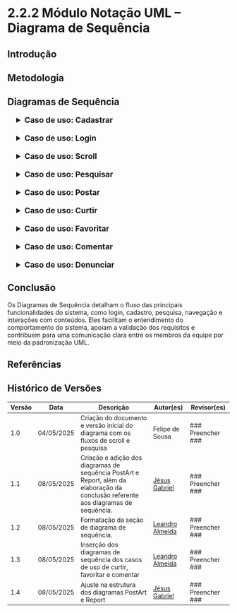 # 2.2.2 Módulo Notação UML – Diagrama de Sequência

## Introdução

## Metodologia

## Diagramas de Sequência

<div style="margin-left: 20px;">
<details style="margin-bottom: 20px;">
  <summary style="font-size: 1.1rem;"><strong>Caso de uso: Cadastrar</strong></summary>
  <font size="2"><p style="text-align: center">Figura 1: Diagrama de Sequência - Cadastrar</p></font>
  <div style="text-align: center">

![sd-cadastrar]()

  </div>
  <font size="2"><p style="text-align: center">Autores: Marllon Fausto, 2025.</p></font>
</details>

<details style="margin-bottom: 20px;">
  <summary style="font-size: 1.1rem;"><strong>Caso de uso: Login</strong></summary>
  <font size="2"><p style="text-align: center">Figura 1: Diagrama de Sequência - Login</p></font>
  <div style="text-align: center">

![sd-login]()

  </div>
  <font size="2"><p style="text-align: center">Autores: Marllon Fausto, 2025.</p></font>
</details>

<details style="margin-bottom: 20px;">
  <summary style="font-size: 1.1rem;"><strong>Caso de uso: Scroll</strong></summary>
  <font size="2"><p style="text-align: center">Figura 2: Diagrama de Sequência - Scroll</p></font>
  <div style="text-align: center">

![sd-scroll]()

  </div>
  <font size="2"><p style="text-align: center">Autores: Marllon Fausto, 2025.</p></font>
</details>

<details style="margin-bottom: 20px;">
  <summary style="font-size: 1.1rem;"><strong>Caso de uso: Pesquisar</strong></summary>
  <font size="2"><p style="text-align: center">Figura 3: Diagrama de Sequência - Pesquisar</p></font>
  <div style="text-align: center">

![sd-pesquisar]()

  </div>
  <font size="2"><p style="text-align: center">Autores: Marllon Fausto, 2025.</p></font>
</details>

<details style="margin-bottom: 20px;">
  <summary style="font-size: 1.1rem;"><strong>Caso de uso: Postar</strong></summary>
  <font size="2"><p style="text-align: center">Figura 4: Diagrama de Sequência - Postar</p></font>
  <div style="text-align: center">

![sd-postar](./assets/images/DiagramaPostArt.png)

  </div>
  <font size="2"><p style="text-align: center">Autor: Jésus Gabriel, 2025.</p></font>
</details>

<details style="margin-bottom: 20px;">
  <summary style="font-size: 1.1rem;"><strong>Caso de uso: Curtir</strong></summary>
  <font size="2"><p style="text-align: center">Figura 5: Diagrama de Sequência - Curtir</p></font>
  <div style="text-align: center">

![sd-curtir](./assets/images/sd-like.jpg)

  </div>
  <font size="2"><p style="text-align: center">Autores: Leandro Almeida, 2025.</p></font>
</details>

<details style="margin-bottom: 20px;">
  <summary style="font-size: 1.1rem;"><strong>Caso de uso: Favoritar</strong></summary>
  <font size="2"><p style="text-align: center">Figura 6: Diagrama de Sequência - Favoritar</p></font>
  <div style="text-align: center">

![sd-favoritar](./assets/images/sd-favorite.jpg)

  </div>
  <font size="2"><p style="text-align: center">Autores: Leandro Almeida, 2025.</p></font>
</details>

<details style="margin-bottom: 20px;">
  <summary style="font-size: 1.1rem;"><strong>Caso de uso: Comentar</strong></summary>
  <font size="2"><p style="text-align: center">Figura 7: Diagrama de Sequência - Comentar</p></font>
  <div style="text-align: center">

![sd-comentar](./assets/images/sd-comment.jpg)

  </div>
  <font size="2"><p style="text-align: center">Autores: Leandro Almeida, 2025.</p></font>
</details>

<details style="margin-bottom: 20px;">
  <summary style="font-size: 1.1rem;"><strong>Caso de uso: Denunciar</strong></summary>
  <font size="2"><p style="text-align: center">Figura 8: Diagrama de Sequência - Denunciar</p></font>
  <div style="text-align: center">

![sd-denunciar](./assets/images/DiagramaReport.png)

  </div>
  <font size="2"><p style="text-align: center">Autor: Jésus Gabriel, 2025.</p></font>
</details>
</div>

## Conclusão

Os Diagramas de Sequência detalham o fluxo das principais funcionalidades do sistema, como login, cadastro, pesquisa, navegação e interações com conteúdos. Eles facilitam o entendimento do comportamento do sistema, apoiam a validação dos requisitos e contribuem para uma comunicação clara entre os membros da equipe por meio da padronização UML.

## Referências

## Histórico de Versões

| Versão | Data       | Descrição                                                                                                                           | Autor(es)                                     | Revisor(es)       |
| ------ | ---------- | ----------------------------------------------------------------------------------------------------------------------------------- | --------------------------------------------- | ----------------- |
| 1.0    | 04/05/2025 | Criação do documento e versão inicial do diagrama com os fluxos de scroll e pesquisa                                                | Felipe de Sousa                               | ### Preencher ### |
| 1.1    | 08/05/2025 | Criação e adição dos diagramas de sequência PostArt e Report, além da elaboração da conclusão referente aos diagramas de sequência. | [Jésus Gabriel](https://github.com/xGabrielCv)                                 | ### Preencher ### |
| 1.2    | 08/05/2025 | Formatação da seção de diagrama de sequência.                                                                                       | [Leandro Almeida](https://github.com/LeanArs) | ### Preencher ### |
| 1.3    | 08/05/2025 | Inserção dos diagramas de sequência dos casos de uso de curtir, favoritar e comentar                                                | [Leandro Almeida](https://github.com/LeanArs) | ### Preencher ### |
| 1.4    | 08/05/2025 | Ajuste na estrutura dos diagramas PostArt e Report | [Jésus Gabriel](https://github.com/xGabrielCv)                                | ### Preencher ### |
